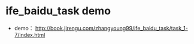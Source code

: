 # ife_baidu_task demo

- demo： http://book.jirengu.com/zhangyoung99/ife_baidu_task/task_1-7/index.html
